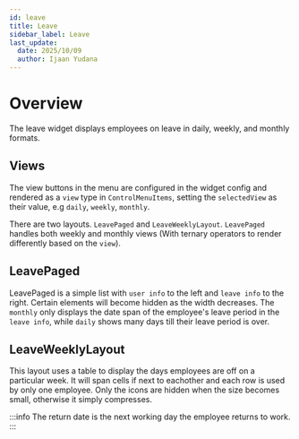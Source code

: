 ```yaml
---
id: leave
title: Leave
sidebar_label: Leave
last_update:
  date: 2025/10/09
  author: Ijaan Yudana
---
```


# Overview

The leave widget displays employees on leave in daily, weekly, and monthly formats.

## Views

The view buttons in the menu are configured in the widget config and rendered as a `view` type in `ControlMenuItems`, setting the `selectedView` as their value, e.g `daily`, `weekly`, `monthly`. 

There are two layouts. `LeavePaged` and `LeaveWeeklyLayout`. `LeavePaged` handles both weekly and monthly views (With ternary operators to render differently based on the `view`).

## LeavePaged

LeavePaged is a simple list with `user info` to the left and `leave info` to the right. Certain elements will become hidden as the width decreases. The `monthly` only displays the date span of the employee's leave period in the `leave info`, while `daily` shows many days till their leave period is over.

## LeaveWeeklyLayout

This layout uses a table to display the days employees are off on a particular week. It will span cells if next to eachother and each row is used by only one employee. Only the icons are hidden when the size becomes small, otherwise it simply compresses.

:::info
The return date is the next working day the employee returns to work.
:::

